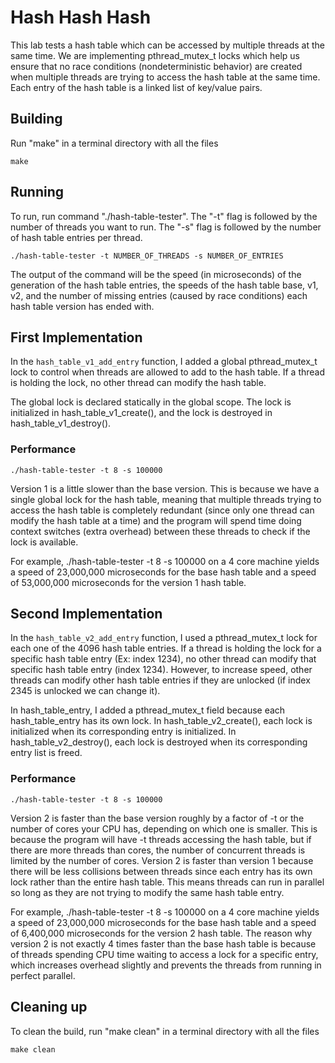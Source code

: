 # Hash Hash Hash
This lab tests a hash table which can be accessed by multiple threads at the same time. We are implementing pthread_mutex_t locks which help us ensure that no race conditions (nondeterministic behavior) are created when multiple threads are trying to access the hash table at the same time. Each entry of the hash table is a linked list of key/value pairs.

## Building
Run "make" in a terminal directory with all the files
```shell
make
```

## Running
To run, run command "./hash-table-tester". The "-t" flag is followed by the number of threads you want to run. The "-s" flag is followed by the number of hash table entries per thread.
```shell
./hash-table-tester -t NUMBER_OF_THREADS -s NUMBER_OF_ENTRIES
```
The output of the command will be the speed (in microseconds) of the generation of the hash table entries, the speeds of the hash table base, v1, v2, and the number of missing entries (caused by race conditions) each hash table version has ended with.

## First Implementation
In the `hash_table_v1_add_entry` function, I added a global pthread_mutex_t lock to control when threads are allowed to add to the hash table. If a thread is holding the lock, no other thread can modify the hash table.

The global lock is declared statically in the global scope. The lock is initialized in hash_table_v1_create(), and the lock is destroyed in hash_table_v1_destroy().

### Performance
```shell
./hash-table-tester -t 8 -s 100000
```
Version 1 is a little slower than the base version. This is because we have a single global lock for the hash table, meaning that multiple threads trying to access the hash table is completely redundant (since only one thread can modify the hash table at a time) and the program will spend time doing context switches (extra overhead) between these threads to check if the lock is available.

For example, ./hash-table-tester -t 8 -s 100000 on a 4 core machine yields a speed of 23,000,000 microseconds for the base hash table and a speed of 53,000,000 microseconds for the version 1 hash table.

## Second Implementation
In the `hash_table_v2_add_entry` function, I used a pthread_mutex_t lock for each one of the 4096 hash table entries. If a thread is holding the lock for a specific hash table entry (Ex: index 1234), no other thread can modify that specific hash table entry (index 1234). However, to increase speed, other threads can modify other hash table entries if they are unlocked (if index 2345 is unlocked we can change it).

In hash_table_entry, I added a pthread_mutex_t field because each hash_table_entry has its own lock. In hash_table_v2_create(), each lock is initialized when its corresponding entry is initialized. In hash_table_v2_destroy(), each lock is destroyed when its corresponding entry list is freed.

### Performance
```shell
./hash-table-tester -t 8 -s 100000
```

Version 2 is faster than the base version roughly by a factor of -t or the number of cores your CPU has, depending on which one is smaller. This is because the program will have -t threads accessing the hash table, but if there are more threads than cores, the number of concurrent threads is limited by the number of cores. Version 2 is faster than version 1 because there will be less collisions between threads since each entry has its own lock rather than the entire hash table. This means threads can run in parallel so long as they are not trying to modify the same hash table entry.

For example, ./hash-table-tester -t 8 -s 100000 on a 4 core machine yields a speed of 23,000,000 microseconds for the base hash table and a speed of 6,400,000 microseconds for the version 2 hash table. The reason why version 2 is not exactly 4 times faster than the base hash table is because of threads spending CPU time waiting to access a lock for a specific entry, which increases overhead slightly and prevents the threads from running in perfect parallel.

## Cleaning up
To clean the build, run "make clean" in a terminal directory with all the files
```shell
make clean
```